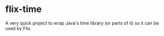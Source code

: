 # flix-time
A very quick project to wrap Java's time library (or parts of it) so it can be used by Flix.
